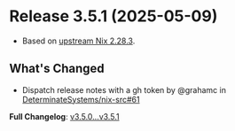 # Release 3.5.1 (2025-05-09)

* Based on [upstream Nix 2.28.3](../release-notes/rl-2.28.md).

## What's Changed
* Dispatch release notes with a gh token by @grahamc in [DeterminateSystems/nix-src#61](https://github.com/DeterminateSystems/nix-src/pull/61)


**Full Changelog**: [v3.5.0...v3.5.1](https://github.com/DeterminateSystems/nix-src/compare/v3.5.0...v3.5.1)
